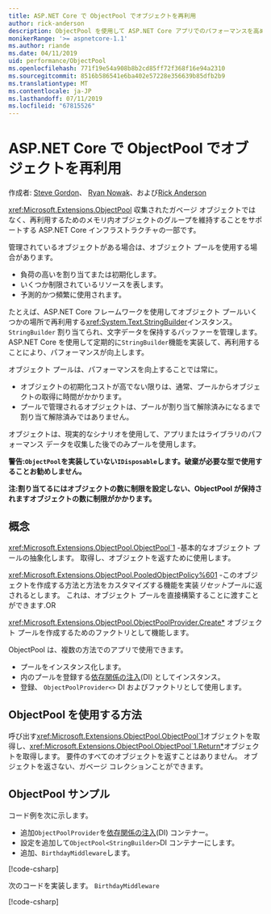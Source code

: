 ```yaml
---
title: ASP.NET Core で ObjectPool でオブジェクトを再利用
author: rick-anderson
description: ObjectPool を使用して ASP.NET Core アプリでのパフォーマンスを高めるためのヒント。
monikerRange: '>= aspnetcore-1.1'
ms.author: riande
ms.date: 04/11/2019
uid: performance/ObjectPool
ms.openlocfilehash: 771f19e54a908b8b2cd85ff72f368f16e94a2310
ms.sourcegitcommit: 8516b586541e6ba402e57228e356639b85dfb2b9
ms.translationtype: MT
ms.contentlocale: ja-JP
ms.lasthandoff: 07/11/2019
ms.locfileid: "67815526"
---
```

# <a name="object-reuse-with-objectpool-in-aspnet-core"></a>ASP.NET Core で ObjectPool でオブジェクトを再利用

作成者: [Steve Gordon](https://twitter.com/stevejgordon)、 [Ryan Nowak](https://github.com/rynowak)、および[Rick Anderson](https://twitter.com/RickAndMSFT)

<xref:Microsoft.Extensions.ObjectPool> 収集されたガベージ オブジェクトではなく、再利用するためのメモリ内オブジェクトのグループを維持することをサポートする ASP.NET Core インフラストラクチャの一部です。

管理されているオブジェクトがある場合は、オブジェクト プールを使用する場合があります。

- 負荷の高いを割り当てまたは初期化します。
- いくつか制限されているリソースを表します。
- 予測的かつ頻繁に使用されます。

たとえば、ASP.NET Core フレームワークを使用してオブジェクト プールいくつかの場所で再利用する<xref:System.Text.StringBuilder>インスタンス。 `StringBuilder` 割り当てられ、文字データを保持するバッファーを管理します。 ASP.NET Core を使用して定期的に`StringBuilder`機能を実装して、再利用することにより、パフォーマンスが向上します。

オブジェクト プールは、パフォーマンスを向上することでは常に。

- オブジェクトの初期化コストが高でない限りは、通常、プールからオブジェクトの取得に時間がかかります。
- プールで管理されるオブジェクトは、プールが割り当て解除済みになるまで割り当て解除済みではありません。

オブジェクトは、現実的なシナリオを使用して、アプリまたはライブラリのパフォーマンス データを収集した後でのみプールを使用します。

**警告:`ObjectPool`を実装していない`IDisposable`します。破棄が必要な型で使用することお勧めしません。**

**注:割り当てるにはオブジェクトの数に制限を設定しない、ObjectPool が保持されますオブジェクトの数に制限がかかります。**

## <a name="concepts"></a>概念

<xref:Microsoft.Extensions.ObjectPool.ObjectPool`1> -基本的なオブジェクト プールの抽象化します。 取得し、オブジェクトを返すために使用します。

<xref:Microsoft.Extensions.ObjectPool.PooledObjectPolicy%601> -このオブジェクトを作成する方法と方法をカスタマイズする機能を実装*リセット*プールに返されるとします。 これは、オブジェクト プールを直接構築することに渡すことができます.OR

<xref:Microsoft.Extensions.ObjectPool.ObjectPoolProvider.Create*> オブジェクト プールを作成するためのファクトリとして機能します。
<!-- REview, there is no ObjectPoolProvider<T> -->

ObjectPool は、複数の方法でのアプリで使用できます。

* プールをインスタンス化します。
* 内のプールを登録する[依存関係の注入](xref:fundamentals/dependency-injection)(DI) としてインスタンス。
* 登録、 `ObjectPoolProvider<>` DI およびファクトリとして使用します。

## <a name="how-to-use-objectpool"></a>ObjectPool を使用する方法

呼び出す<xref:Microsoft.Extensions.ObjectPool.ObjectPool`1>オブジェクトを取得し、<xref:Microsoft.Extensions.ObjectPool.ObjectPool`1.Return*>オブジェクトを取得します。  要件のすべてのオブジェクトを返すことはありません。 オブジェクトを返さない、ガベージ コレクションことができます。

## <a name="objectpool-sample"></a>ObjectPool サンプル

コード例を次に示します。

* 追加`ObjectPoolProvider`を[依存関係の注入](xref:fundamentals/dependency-injection)(DI) コンテナー。
* 設定を追加して`ObjectPool<StringBuilder>`DI コンテナーにします。
* 追加、`BirthdayMiddleware`します。

[!code-csharp[](ObjectPool/ObjectPoolSample/Startup.cs?name=snippet)]

次のコードを実装します。 `BirthdayMiddleware`

[!code-csharp[](ObjectPool/ObjectPoolSample/BirthdayMiddleware.cs?name=snippet)]
